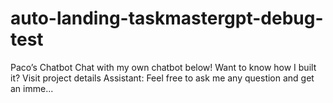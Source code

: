 # auto-landing-taskmastergpt-debug-test
Paco’s Chatbot Chat with my own chatbot below! Want to know how I built it? Visit project details Assistant: Feel free to ask me any question and get an imme...
